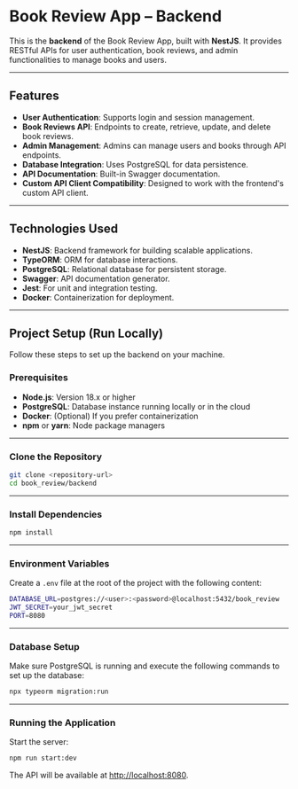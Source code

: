 
# Book Review App – Backend

This is the **backend** of the Book Review App, built with **NestJS**. It provides RESTful APIs for user authentication, book reviews, and admin functionalities to manage books and users.

---

## Features

- **User Authentication**: Supports login and session management.
- **Book Reviews API**: Endpoints to create, retrieve, update, and delete book reviews.
- **Admin Management**: Admins can manage users and books through API endpoints.
- **Database Integration**: Uses PostgreSQL for data persistence.
- **API Documentation**: Built-in Swagger documentation.
- **Custom API Client Compatibility**: Designed to work with the frontend's custom API client.

---

## Technologies Used

- **NestJS**: Backend framework for building scalable applications.
- **TypeORM**: ORM for database interactions.
- **PostgreSQL**: Relational database for persistent storage.
- **Swagger**: API documentation generator.
- **Jest**: For unit and integration testing.
- **Docker**: Containerization for deployment.

---

## Project Setup (Run Locally)

Follow these steps to set up the backend on your machine.

### Prerequisites

- **Node.js**: Version 18.x or higher
- **PostgreSQL**: Database instance running locally or in the cloud
- **Docker**: (Optional) If you prefer containerization
- **npm** or **yarn**: Node package managers

---

### Clone the Repository

```bash
git clone <repository-url>
cd book_review/backend
```

---

### Install Dependencies

```bash
npm install
```

---

### Environment Variables

Create a `.env` file at the root of the project with the following content:

```bash
DATABASE_URL=postgres://<user>:<password>@localhost:5432/book_review
JWT_SECRET=your_jwt_secret
PORT=8080
```

---

### Database Setup

Make sure PostgreSQL is running and execute the following commands to set up the database:

```bash
npx typeorm migration:run
```

---

### Running the Application

Start the server:

```bash
npm run start:dev
```

The API will be available at [http://localhost:8080](http://localhost:8080).
